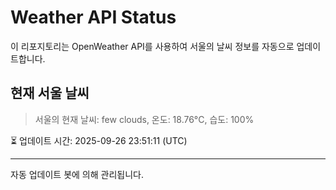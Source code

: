 
# Weather API Status

이 리포지토리는 OpenWeather API를 사용하여 서울의 날씨 정보를 자동으로 업데이트합니다.

## 현재 서울 날씨
> 서울의 현재 날씨: few clouds, 온도: 18.76°C, 습도: 100%

⏳ 업데이트 시간: 2025-09-26 23:51:11 (UTC)

---
자동 업데이트 봇에 의해 관리됩니다.
